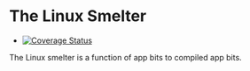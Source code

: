 # The Linux Smelter

* [![Coverage Status](https://coveralls.io/repos/cloudfoundry-incubator/linux-smelter/badge.png?branch=HEAD)](https://coveralls.io/r/cloudfoundry-incubator/linux-smelter?branch=HEAD)

The Linux smelter is a function of app bits to compiled app bits.
